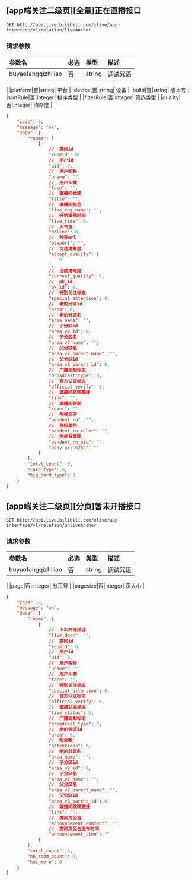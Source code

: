 ## [app端关注二级页][全量]正在直播接口

`GET http://api.live.bilibili.com/xlive/app-interface/v1/relation/liveAnchor`

### 请求参数

|参数名|必选|类型|描述|
|:---|:---|:---|:---|
|buyaofangqizhiliao|否|string| 调试咒语|
|platform|否|string| 平台|
|device|否|string| 设备|
|build|否|string| 版本号|
|sortRule|否|integer| 排序类型|
|filterRule|否|integer| 筛选类型|
|quality|否|integer| 清晰度|

```json
{
    "code": 0,
    "message": "ok",
    "data": {
        "rooms": [
            {
                //  房间id
                "roomid": 0,
                //  用户id
                "uid": 0,
                //  用户昵称
                "uname": "",
                //  用户头像
                "face": "",
                //  直播间标题
                "title": "",
                //  直播间标签
                "live_tag_name": "",
                //  开始直播时间
                "live_time": 0,
                //  人气值
                "online": 0,
                //  秒开url
                "playurl": "",
                //  可选清晰度
                "accept_quality": [
                    0
                ],
                //  当前清晰度
                "current_quality": 0,
                //  pk_id
                "pk_id": 0,
                //  特别关注标志
                "special_attention": 0,
                //  老的分区id
                "area": 0,
                //  老的分区名
                "area_name": "",
                //  子分区id
                "area_v2_id": 0,
                //  子分区名
                "area_v2_name": "",
                //  父分区名
                "area_v2_parent_name": "",
                //  父分区id
                "area_v2_parent_id": 0,
                //  广播适配标志
                "broadcast_type": 0,
                //  官方认证标志
                "official_verify": 0,
                //  直播间跳转链接
                "link": "",
                //  直播间封面
                "cover": "",
                //  角标文字
                "pendent_ru": "",
                //  角标颜色
                "pendent_ru_color": "",
                //  角标背景图
                "pendent_ru_pic": "",
                "play_url_h265": ""
            }
        ],
        "total_count": 0,
        "card_type": 0,
        "big_card_type": 0
    }
}
```

## [app端关注二级页][分页]暂未开播接口

`GET http://api.live.bilibili.com/xlive/app-interface/v1/relation/unliveAnchor`

### 请求参数

|参数名|必选|类型|描述|
|:---|:---|:---|:---|
|buyaofangqizhiliao|否|string| 调试咒语|
|page|否|integer| 分页号|
|pagesize|否|integer| 页大小|

```json
{
    "code": 0,
    "message": "ok",
    "data": {
        "rooms": [
            {
                //  上次开播描述
                "live_desc": "",
                //  房间id
                "roomid": 0,
                //  用户id
                "uid": 0,
                //  用户昵称
                "uname": "",
                //  用户头像
                "face": "",
                //  特别关注标志
                "special_attention": 0,
                //  官方认证标志
                "official_verify": 0,
                //  直播状态标志
                "live_status": 0,
                //  广播适配标志
                "broadcast_type": 0,
                //  老的分区id
                "area": 0,
                //  粉丝数
                "attentions": 0,
                //  老的分区名
                "area_name": "",
                //  子分区id
                "area_v2_id": 0,
                //  子分区名
                "area_v2_name": "",
                //  父分区名
                "area_v2_parent_name": "",
                //  父分区id
                "area_v2_parent_id": 0,
                //  直播间跳转链接
                "link": "",
                //  房间页公告
                "announcement_content": "",
                //  房间页公告发布时间
                "announcement_time": ""
            }
        ],
        "total_count": 0,
        "no_room_count": 0,
        "has_more": 0
    }
}
```


